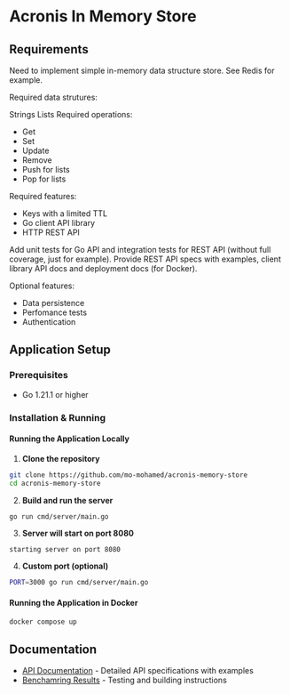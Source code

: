 # Acronis In Memory Store
## Requirements 

Need to implement simple in-memory data structure store. See Redis for example.

Required data strutures:

Strings
Lists
Required operations:

- Get
- Set
- Update
- Remove
- Push for lists
- Pop for lists


Required features:

- Keys with a limited TTL
- Go client API library
- HTTP REST API

Add unit tests for Go API and integration tests for REST API (without full coverage, just for example). Provide REST API specs with examples, client library API docs and deployment docs (for Docker).

Optional features:

- Data persistence 
- Perfomance tests 
- Authentication

## Application Setup

### Prerequisites
- Go 1.21.1 or higher

### Installation & Running


#### Running the Application Locally

1. **Clone the repository**
```bash
git clone https://github.com/mo-mohamed/acronis-memory-store
cd acronis-memory-store
```

2. **Build and run the server**
```bash
go run cmd/server/main.go
```

3. **Server will start on port 8080**
```
starting server on port 8080
```

4. **Custom port (optional)**
```bash
PORT=3000 go run cmd/server/main.go
```

#### Running the Application in Docker
```bash
docker compose up
```

## Documentation

- [API Documentation](./API.md) - Detailed API specifications with examples
- [Benchamring Results](./benchmarks.md) - Testing and building instructions

